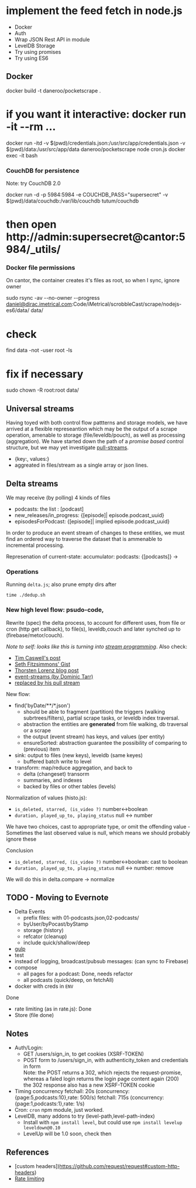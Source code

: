 # implement the feed fetch in node.js

* Docker
* Auth
* Wrap JSON Rest API in module
* LevelDB Storage
* Try using promises
* Try using ES6

## Docker

  docker build -t daneroo/pocketscrape .
  # if you want it interactive: docker run -it --rm ...
  docker run -itd -v $(pwd)/credentials.json:/usr/src/app/credentials.json -v $(pwd)/data:/usr/src/app/data daneroo/pocketscrape node cron.js
  docker exec -it <container id> bash

### CouchDB for persistence
Note: try CouchDB 2.0

  docker run -d -p 5984:5984 -e COUCHDB_PASS="supersecret" -v $(pwd)/data/couchdb:/var/lib/couchdb tutum/couchdb 

  # then open  http://admin:supersecret@cantor:5984/_utils/

### Docker file permissions
On cantor, the container creates it's files as root, so when I sync, ignore owner

  sudo rsync -av --no-owner --progress daniel@dirac.imetrical.com:Code/iMetrical/scrobbleCast/scrape/nodejs-es6/data/ data/
  # check
  find data -not -user root -ls
  # fix if necessary
  sudo chown -R root:root data/

## Universal streams

Having toyed with both control flow pattterns and storage models, we have arrived at a flexible represeantion which may be the output of a scrape operation, amenable to storage (file/leveldb/pouch), as well as processing (aggregation). We have started down the path of a _promise based_ control structure, but we may yet investigate [pull-streams](https://github.com/dominictarr/pull-stream).

* {key:<descriptor fields>, values:<content of scrape>}
* aggreated in files/stream as a single array or json lines.

## Delta streams

We may receive (by polling) 4 kinds of files
- podcasts: the list : [podcast]
- new_releases/in_progress: {[episode]| episode.podcast_uuid}
- episodesForPodcast: {[episode]| implied episode.podcast_uuid}

In order to produce an event stream of changes to these entities, we must find an ordered way to traverse the dataset that is ammenable to incremental processing.

Represenation of current-state: accumulator:
  podcasts: {[podcasts]} -> 

### Operations

Running `delta.js`; also prune empty dirs after

    time ./dedup.sh

### New high level flow: psudo-code, 
Rewrite (spec) the delta process, to account for different uses, from file or cron (http get callback), to file(s), leveldb,couch and later synched up to (firebase/metor/couch).

*Note to self: looks like this is turning into [stream programming](http://ejohn.org/blog/node-js-stream-playground/)*. Also check:

* [Tim Caswell's post](http://howtonode.org/coding-challenges-with-streams)
* [Seth Fitzsimmons' Gist](https://gist.github.com/mojodna/8175805)
* [Thorsten Lorenz blog post ](http://thlorenz.com/blog/event-stream)
* [event-streams (by Dominic Tarr)](https://github.com/dominictarr/event-stream)
* [replaced by his pull stream](https://github.com/dominictarr/pull-stream)

New flow:

* find('byDate/**/*.json')
    * should be able to fragment (partition) the triggers (walking subrtrees/filters), partial scrape tasks, or leveldb index traversal.
    * abstraction the entities are **generated** from file walking, db traversal or a scrape
    * the output (event stream) has keys, and values (per entity)
    * ensureSorted: abstraction guarantee the possibility of comparing to (previous) item
* sink: output to files (new keys), leveldb (same keyes)
    * buffered batch write to level
* transform: map/reduce aggregation, and back to 
    * delta (changeset) transorm
    * summaries, and indexes
    * backed by files or other tables (levels)


Normalization of values (histo.js):
* `is_deleted, starred, (is_video ?)` number<->boolean
* `duration, played_up_to, playing_status` null <-> number

We have two choices, cast to appropriate type, or omit the offending value
-Sometimes the last observed value is null, which means we should probably ignore these

Conclusion
* `is_deleted, starred, (is_video ?)` number<->boolean: cast to boolean
* `duration, played_up_to, playing_status` null <-> number: remove

We will do this in delta.compare -> normalize


## TODO - Moving to Evernote

* Delta Events
  * prefix files: with 01-podcasts.json,02-podcasts/
  * byUser/byPocast/byStamp
  * storage (history)
  * refcator (cleanup)
  * include quick/shallow/deep
* [gulp](https://github.com/youngmountain/generator-node-gulp)
* test
* instead of logging, broadcast/pubsub messages: (can sync to Firebase)
* compose 
  * all pages for a podcast:  Done, needs refactor
  * all podcasts (quick/deep, on fetchAll)
* docker with creds in `ENV`

Done 

* rate limiting (as in rate.js): Done
* Store (file done)

## Notes

* Auth/Login: 
  * GET /users/sign_in, to get cookies (XSRF-TOKEN)
  * POST form to /users/sign_in, with authenticity_token and credentials in form  
    Note: the POST returns a 302, which rejects the request-promise,  
    whereas a faled login returns the login page content again (200)  
    the 302 response also has a new XSRF-TOKEN cookie  
* Timing concurrency
  fetchall:  20s (concurrency:{page:5,podcasts:10},rate: 500/s)
  fetchall: 715s (concurrency:{page:1,podcasts:1},rate: 1/s)
* Cron: `cron` npm module, just worked.
* LevelDB, many addons to try (level-path,level-path-index)
  * Install with `npm install level`, but could use `npm install levelup leveldown@0.10`
  * LevelUp will be 1.0 soon, check then


## References

* [custom headers])https://github.com/request/request#custom-http-headers)
* [Rate limiting](https://github.com/jhurliman/node-rate-limiter)
